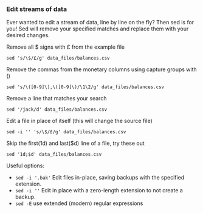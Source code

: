 ### Edit streams of data

Ever wanted to edit a stream of data, line by line on the fly? Then sed is for you! Sed will remove your specified matches and replace them with your desired changes.

Remove all $ signs with £ from the example file
```
sed 's/\$/£/g' data_files/balances.csv
```

Remove the commas from the monetary columns using capture groups with ()
```
sed 's/\([0-9]\),\([0-9]\)/\1\2/g' data_files/balances.csv
```

Remove a line that matches your search
```
sed '/jack/d' data_files/balances.csv
```

Edit a file in place of itself (this will change the source file)
```
sed -i '' 's/\$/£/g' data_files/balances.csv
```

Skip the first(1d) and last($d) line of a file, try these out
```
sed '1d;$d' data_files/balances.csv
```

Useful options:
+ `sed -i '.bak'` Edit files in-place, saving backups with the specified extension.
+ `sed -i ''` Edit in place with a zero-length extension to not create a backup.
+ `sed -E` use extended (modern) regular expressions
